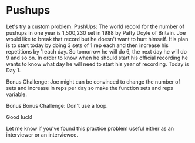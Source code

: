 # Pushups

Let's try a custom problem.
PushUps: The world record for the number of pushups in one year is 1,500,230 set in 1988 by Patty Doyle of Britain. Joe would like to break that record but he doesn't want to hurt himself. His plan is to start today by doing 3 sets of 1 rep each and then increase his repetitions by 1 each day. So tomorrow he will do 6, the next day he will do 9 and so on. In order to know when he should start his official recording he wants to know what day he will need to start his year of recording. Today is Day 1.

Bonus Challenge: Joe might can be convinced to change the number of sets and increase in reps per day so make the function sets and reps variable.

Bonus Bonus Challenge: Don't use a loop.

Good luck!

Let me know if you've found this practice problem useful either as an interviewer or an interviewee.
